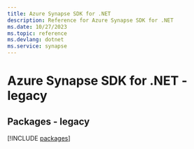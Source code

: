 ```yaml
---
title: Azure Synapse SDK for .NET
description: Reference for Azure Synapse SDK for .NET
ms.date: 10/27/2023
ms.topic: reference
ms.devlang: dotnet
ms.service: synapse
---
```

# Azure Synapse SDK for .NET - legacy
## Packages - legacy
[!INCLUDE [packages](synapse-index.md)]